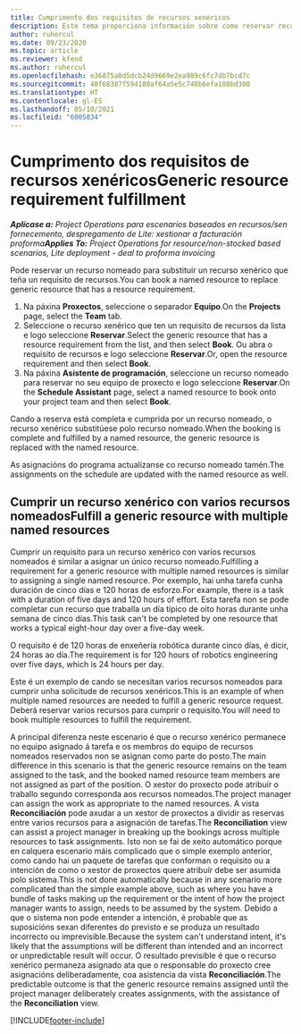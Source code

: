```yaml
---
title: Cumprimento dos requisitos de recursos xenéricos
description: Este tema proporciona información sobre como reservar recursos nomeados para un requisito de recursos xenérico.
author: ruhercul
ms.date: 09/23/2020
ms.topic: article
ms.reviewer: kfend
ms.author: ruhercul
ms.openlocfilehash: e36875a0d5dcb24d9669e2ea989c6fc7db7bcd7c
ms.sourcegitcommit: 40f68387f594180af64a5e5c748b6efa188bd300
ms.translationtype: HT
ms.contentlocale: gl-ES
ms.lasthandoff: 05/10/2021
ms.locfileid: "6005834"
---
```

# <a name="generic-resource-requirement-fulfillment"></a><span data-ttu-id="98acd-103">Cumprimento dos requisitos de recursos xenéricos</span><span class="sxs-lookup"><span data-stu-id="98acd-103">Generic resource requirement fulfillment</span></span>

<span data-ttu-id="98acd-104">_**Aplícase a:** Project Operations para escenarios baseados en recursos/sen fornecemento, despregamento de Lite: xestionar a facturación proforma_</span><span class="sxs-lookup"><span data-stu-id="98acd-104">_**Applies To:** Project Operations for resource/non-stocked based scenarios, Lite deployment - deal to proforma invoicing_</span></span>

<span data-ttu-id="98acd-105">Pode reservar un recurso nomeado para substituír un recurso xenérico que teña un requisito de recursos.</span><span class="sxs-lookup"><span data-stu-id="98acd-105">You can book a named resource to replace generic resource that has a resource requirement.</span></span>

1. <span data-ttu-id="98acd-106">Na páxina **Proxectos**, seleccione o separador **Equipo**.</span><span class="sxs-lookup"><span data-stu-id="98acd-106">On the **Projects** page, select the **Team** tab.</span></span>
2. <span data-ttu-id="98acd-107">Seleccione o recurso xenérico que ten un requisito de recursos da lista e logo seleccione **Reservar**.</span><span class="sxs-lookup"><span data-stu-id="98acd-107">Select the generic resource that has a resource requirement from the list, and then select **Book**.</span></span> <span data-ttu-id="98acd-108">Ou abra o requisito de recursos e logo seleccione **Reservar**.</span><span class="sxs-lookup"><span data-stu-id="98acd-108">Or, open the resource requirement and then select **Book**.</span></span>
3. <span data-ttu-id="98acd-109">Na páxina **Asistente de programación**, seleccione un recurso nomeado para reservar no seu equipo de proxecto e logo seleccione **Reservar**.</span><span class="sxs-lookup"><span data-stu-id="98acd-109">On the **Schedule Assistant** page, select a named resource to book onto your project team and then select **Book**.</span></span>

<span data-ttu-id="98acd-110">Cando a reserva está completa e cumprida por un recurso nomeado, o recurso xenérico substitúese polo recurso nomeado.</span><span class="sxs-lookup"><span data-stu-id="98acd-110">When the booking is complete and fulfilled by a named resource, the generic resource is replaced with the named resource.</span></span>

<span data-ttu-id="98acd-111">As asignacións do programa actualízanse co recurso nomeado tamén.</span><span class="sxs-lookup"><span data-stu-id="98acd-111">The assignments on the schedule are updated with the named resource as well.</span></span>

## <a name="fulfill-a-generic-resource-with-multiple-named-resources"></a><span data-ttu-id="98acd-112">Cumprir un recurso xenérico con varios recursos nomeados</span><span class="sxs-lookup"><span data-stu-id="98acd-112">Fulfill a generic resource with multiple named resources</span></span>
<span data-ttu-id="98acd-113">Cumprir un requisito para un recurso xenérico con varios recursos nomeados é similar a asignar un único recurso nomeado.</span><span class="sxs-lookup"><span data-stu-id="98acd-113">Fulfilling a requirement for a generic resource with multiple named resources is similar to assigning a single named resource.</span></span> <span data-ttu-id="98acd-114">Por exemplo, hai unha tarefa cunha duración de cinco días e 120 horas de esforzo.</span><span class="sxs-lookup"><span data-stu-id="98acd-114">For example, there is a task with a duration of five days and 120 hours of effort.</span></span> <span data-ttu-id="98acd-115">Esta tarefa non se pode completar cun recurso que traballa un día típico de oito horas durante unha semana de cinco días.</span><span class="sxs-lookup"><span data-stu-id="98acd-115">This task can't be completed by one resource that works a typical eight-hour day over a five-day week.</span></span> 

<span data-ttu-id="98acd-116">O requisito é de 120 horas de enxeñería robótica durante cinco días, é dicir, 24 horas ao día.</span><span class="sxs-lookup"><span data-stu-id="98acd-116">The requirement is for 120 hours of robotics engineering over five days, which is 24 hours per day.</span></span>

<span data-ttu-id="98acd-117">Este é un exemplo de cando se necesitan varios recursos nomeados para cumprir unha solicitude de recursos xenéricos.</span><span class="sxs-lookup"><span data-stu-id="98acd-117">This is an example of when multiple named resources are needed to fulfill a generic resource request.</span></span> <span data-ttu-id="98acd-118">Deberá reservar varios recursos para cumprir o requisito.</span><span class="sxs-lookup"><span data-stu-id="98acd-118">You will need to book multiple resources to fulfill the requirement.</span></span>

<span data-ttu-id="98acd-119">A principal diferenza neste escenario é que o recurso xenérico permanece no equipo asignado á tarefa e os membros do equipo de recursos nomeados reservados non se asignan como parte do posto.</span><span class="sxs-lookup"><span data-stu-id="98acd-119">The main difference in this scenario is that the generic resource remains on the team assigned to the task, and the booked named resource team members are not assigned as part of the position.</span></span> <span data-ttu-id="98acd-120">O xestor do proxecto pode atribuír o traballo segundo corresponda aos recursos nomeados.</span><span class="sxs-lookup"><span data-stu-id="98acd-120">The project manager can assign the work as appropriate to the named resources.</span></span> <span data-ttu-id="98acd-121">A vista **Reconciliación** pode axudar a un xestor de proxectos a dividir as reservas entre varios recursos para a asignación de tarefas.</span><span class="sxs-lookup"><span data-stu-id="98acd-121">The **Reconciliation** view can assist a project manager in breaking up the bookings across multiple resources to task assignments.</span></span> <span data-ttu-id="98acd-122">Isto non se fai de xeito automático porque en calquera escenario máis complicado que o simple exemplo anterior, como cando hai un paquete de tarefas que conforman o requisito ou a intención de como o xestor de proxectos quere atribuír debe ser asumida polo sistema.</span><span class="sxs-lookup"><span data-stu-id="98acd-122">This is not done automatically because in any scenario more complicated than the simple example above, such as where you have a bundle of tasks making up the requirement or the intent of how the project manager wants to assign, needs to be assumed by the system.</span></span> <span data-ttu-id="98acd-123">Debido a que o sistema non pode entender a intención, é probable que as suposicións sexan diferentes do previsto e se produza un resultado incorrecto ou imprevisible.</span><span class="sxs-lookup"><span data-stu-id="98acd-123">Because the system can't understand intent, it's likely that the assumptions will be different than intended and an incorrect or unpredictable result will occur.</span></span> <span data-ttu-id="98acd-124">O resultado previsible é que o recurso xenérico permaneza asignado ata que o responsable do proxecto cree asignacións deliberadamente, coa asistencia da vista **Reconciliación**.</span><span class="sxs-lookup"><span data-stu-id="98acd-124">The predictable outcome is that the generic resource remains assigned until the project manager deliberately creates assignments, with the assistance of the **Reconciliation** view.</span></span>




[!INCLUDE[footer-include](../includes/footer-banner.md)]